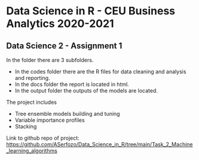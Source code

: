 # Data Science in R - CEU Business Analytics 2020-2021
## Data Science 2 - Assignment 1

In the folder there are 3 subfolders. 
- In the codes folder there are the R files for data cleaning and analysis and reporting.
- In the docs folder the report is located in html.
- In the output folder the outputs of the models are located.

The project includes
- Tree ensemble models building and tuning
- Variable importance profiles
- Stacking

Link to github repo of project: https://github.com/ASerfozo/Data_Science_in_R/tree/main/Task_2_Machine_learning_algorithms